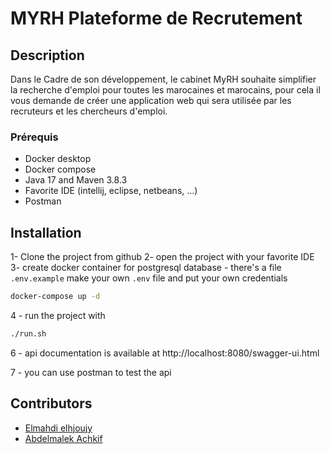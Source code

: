 # MYRH Plateforme de Recrutement

## Description
Dans le Cadre de son développement, le cabinet MyRH souhaite simplifier la recherche d'emploi pour toutes les marocaines et marocains, pour cela il vous demande de créer une application web qui sera utilisée par les recruteurs et les chercheurs d'emploi.

### Prérequis

- Docker desktop
- Docker compose
- Java 17 and Maven 3.8.3
- Favorite IDE (intellij, eclipse, netbeans, ...)
- Postman

## Installation

1- Clone the project from github
2- open the project with your favorite IDE
3- create docker container for postgresql database 
    - there's a file ``.env.example`` make your own ``.env`` file and put your own credentials
```bash
docker-compose up -d
```
4 - run the project with 
```bash
./run.sh
```
6 - api documentation is available at http://localhost:8080/swagger-ui.html

7 - you can use postman to test the api

## Contributors 
- [Elmahdi elhjoujy]()
- [Abdelmalek Achkif]()
